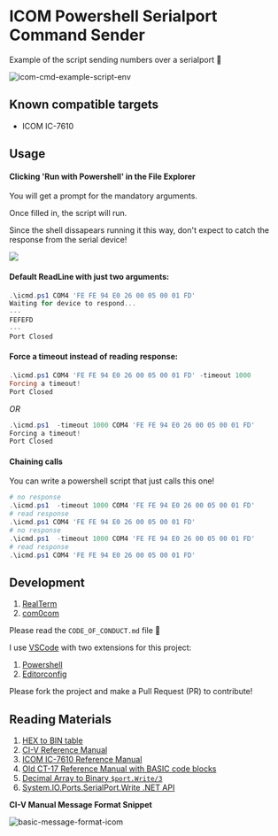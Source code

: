 # ICOM Powershell Serialport Command Sender

Example of the script sending numbers over a serialport :tada:

![icom-cmd-example-script-env](https://user-images.githubusercontent.com/9837366/43174596-96fb9452-8f80-11e8-8371-174b7ad339cb.PNG)

## Known compatible targets

-   ICOM IC-7610

## Usage

#### Clicking 'Run with Powershell' in the File Explorer

You will get a prompt for the mandatory arguments.

Once filled in, the script will run.

Since the shell dissapears running it this way, don't expect to catch the response from the serial device!

![](https://user-images.githubusercontent.com/9837366/56464532-9152e180-63b1-11e9-91b7-8225660cf853.png)

#### Default ReadLine with just two arguments:

```powershell
.\icmd.ps1 COM4 'FE FE 94 E0 26 00 05 00 01 FD'
Waiting for device to respond...
---
FEFEFD
---
Port Closed
```

#### Force a timeout instead of reading response:

```powershell
.\icmd.ps1 COM4 'FE FE 94 E0 26 00 05 00 01 FD' -timeout 1000
Forcing a timeout!
Port Closed
```

_OR_

```powershell
.\icmd.ps1  -timeout 1000 COM4 'FE FE 94 E0 26 00 05 00 01 FD'
Forcing a timeout!
Port Closed
```

#### Chaining calls

You can write a powershell script that just calls this one!

```powershell
# no response
.\icmd.ps1  -timeout 1000 COM4 'FE FE 94 E0 26 00 05 00 01 FD'
# read response
.\icmd.ps1 COM4 'FE FE 94 E0 26 00 05 00 01 FD'
# no response
.\icmd.ps1  -timeout 1000 COM4 'FE FE 94 E0 26 00 05 00 01 FD'
# read response
.\icmd.ps1 COM4 'FE FE 94 E0 26 00 05 00 01 FD'
```

## Development

1. [RealTerm](https://sourceforge.net/projects/realterm/)
1. [com0com](https://sourceforge.net/projects/com0com/)

Please read the `CODE_OF_CONDUCT.md` file :pray:

I use [VSCode](https://code.visualstudio.com/) with two extensions for this project:

1. [Powershell](https://marketplace.visualstudio.com/items?itemName=ms-vscode.PowerShell)
1. [Editorconfig](https://marketplace.visualstudio.com/items?itemName=EditorConfig.EditorConfig)

Please fork the project and make a Pull Request (PR) to contribute!

## Reading Materials

1. [HEX to BIN table](http://vlsm-calc.net/decbinhex.php)
1. [CI-V Reference Manual](http://www.icomamerica.com/en/support/kb/article.aspx?ArticleNumber=63AE624429)
1. [ICOM IC-7610 Reference Manual](http://www.icomamerica.com/en/downloads/default.aspx?Category=661)
1. [Old CT-17 Reference Manual with BASIC code blocks](http://www.icom.co.jp/world/support/download/manual/pdf/CT-17.pdf)
1. [Decimal Array to Binary `$port.Write/3`](https://social.technet.microsoft.com/Forums/office/en-US/c0cad62d-5e6d-47de-97a6-406f50025d7f/sendingreading-hex-data-to-a-serial-port-in-powershell?forum=winserverpowershell)
1. [System.IO.Ports.SerialPort.Write .NET API](https://msdn.microsoft.com/en-us/library/System.IO.Ports.SerialPort.Write.aspx)

**CI-V Manual Message Format Snippet**

![basic-message-format-icom](https://user-images.githubusercontent.com/9837366/43176722-9fef0936-8f8a-11e8-8ab1-22e65ffe0977.PNG)
